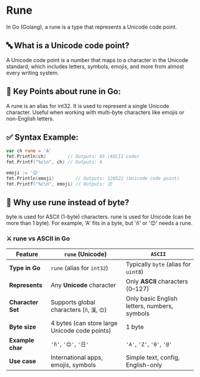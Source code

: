 

# Rune
In Go (Golang), a rune is a type that represents a Unicode code point.

## 🔤 What is a Unicode code point?
A Unicode code point is a number that maps to a character in the Unicode standard, which includes letters, symbols, emojis, and more from almost every writing system.

## 🧠 Key Points about rune in Go:
A rune is an alias for int32.
It is used to represent a single Unicode character.
Useful when working with multi-byte characters like emojis or non-English letters.

## ✅ Syntax Example:
```go
var ch rune = 'A'
fmt.Println(ch)        // Outputs: 65 (ASCII code)
fmt.Printf("%c\n", ch) // Outputs: A
```
```go
emoji := '😊'
fmt.Println(emoji)        // Outputs: 128522 (Unicode code point)
fmt.Printf("%c\n", emoji) // Outputs: 😊
```

## 🤔 Why use rune instead of byte?
byte is used for ASCII (1-byte) characters.
rune is used for Unicode (can be more than 1 byte).
For example, 'A' fits in a byte, but 'ñ' or '😊' needs a rune.

### ⚔️ rune vs ASCII in Go

| Feature         | `rune` (Unicode)                               | `ASCII`                            |
|-----------------|------------------------------------------------|------------------------------------|
| **Type in Go**  | `rune` (alias for `int32`)                     | Typically `byte` (alias for `uint8`) |
| **Represents**  | Any **Unicode** character                      | Only **ASCII** characters (0–127)  |
| **Character Set** | Supports global characters (`ñ`, `漢`, `😊`) | Only basic English letters, numbers, symbols |
| **Byte size**   | 4 bytes (can store large Unicode code points)  | 1 byte                             |
| **Example char**| `'ñ'`, `'😊'`, `'日'`                           | `'A'`, `'Z'`, `'0'`, `'@'`         |
| **Use case**    | International apps, emojis, symbols            | Simple text, config, English-only  |

